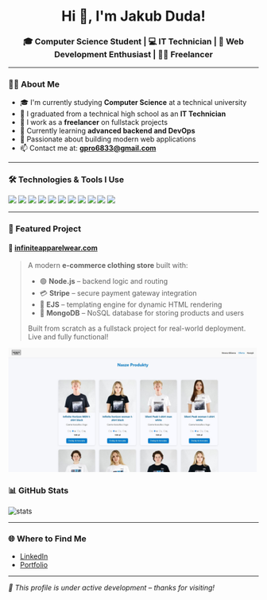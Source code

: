 <h1 align="center">Hi 👋, I'm Jakub Duda!</h1>
<h3 align="center">🎓 Computer Science Student | 💻 IT Technician | 🔧 Web Development Enthusiast | 🧑‍💼 Freelancer</h3>

---

### 🧑‍💻 About Me

- 🎓 I'm currently studying **Computer Science** at a technical university  
- 🧰 I graduated from a technical high school as an **IT Technician**  
- 💼 I work as a **freelancer** on fullstack projects  
- 🌱 Currently learning **advanced backend and DevOps**  
- 🚀 Passionate about building modern web applications  
- 📫 Contact me at: **gpro6833@gmail.com**

---

### 🛠 Technologies & Tools I Use

<p align="left">
  <img src="https://img.shields.io/badge/TypeScript-3178C6?style=for-the-badge&logo=typescript&logoColor=white" />
  <img src="https://img.shields.io/badge/JavaScript-F7DF1E?style=for-the-badge&logo=javascript&logoColor=black" />
  <img src="https://img.shields.io/badge/React-61DAFB?style=for-the-badge&logo=react&logoColor=black" />
  <img src="https://img.shields.io/badge/Node.js-339933?style=for-the-badge&logo=nodedotjs&logoColor=white" />
  <img src="https://img.shields.io/badge/Stripe-635BFF?style=for-the-badge&logo=stripe&logoColor=white" />
  <img src="https://img.shields.io/badge/MongoDB-47A248?style=for-the-badge&logo=mongodb&logoColor=white" />
  <img src="https://img.shields.io/badge/Webpack-8DD6F9?style=for-the-badge&logo=webpack&logoColor=black" />
  <img src="https://img.shields.io/badge/Parcel-FAAD00?style=for-the-badge&logo=parcel&logoColor=black" />
  <img src="https://img.shields.io/badge/Tailwind_CSS-06B6D4?style=for-the-badge&logo=tailwind-css&logoColor=white" />
  <img src="https://img.shields.io/badge/CSS3-1572B6?style=for-the-badge&logo=css3&logoColor=white" />
  <img src="https://img.shields.io/badge/HTML5-E34F26?style=for-the-badge&logo=html5&logoColor=white" />
</p>

---

### 🚀 Featured Project

#### 🛒 [infiniteapparelwear.com](https://infiniteapparelwear.com)

> A modern **e-commerce clothing store** built with:
>
> - 🟢 **Node.js** – backend logic and routing  
> - 💳 **Stripe** – secure payment gateway integration  
> - 🧱 **EJS** – templating engine for dynamic HTML rendering  
> - 🍃 **MongoDB** – NoSQL database for storing products and users  
>
> Built from scratch as a fullstack project for real-world deployment. Live and fully functional!

<p>
  <img src="./screenshots/infiniteapparel-home.jpg" alt="Infinite Apparel Homepage" width="500"/>
</p>

### 📊 GitHub Stats

<p align="left">
  <img src="https://github-readme-stats.vercel.app/api?username=harryszczupak&show_icons=true&theme=radical" alt="stats" />
</p>

---

### 🌐 Where to Find Me

- [LinkedIn](https://www.linkedin.com/in/jakub-duda-9b272b33a/)  
- [Portfolio](https://szczupak.dev/)

---

_📁 This profile is under active development – thanks for visiting!_
